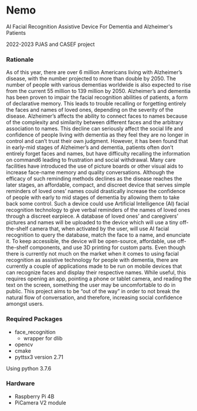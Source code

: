 # Nemo

AI Facial Recognition Assistive Device For Dementia and Alzheimer's Patients

2022-2023 PJAS and CASEF project

### Rationale

As of this year, there are over 6 million Americans living with Alzheimer’s disease, with the number projected to more than double by 2050. The number of people with various dementias worldwide is also expected to rise from the current 55 million to 139 million by 2050. Alzheimer’s and dementia has been proven to impair the facial recognition abilities of patients, a form of declarative memory. This leads to trouble recalling or forgetting entirely the faces and names of loved ones, depending on the severity of the disease. Alzheimer’s affects the ability to connect faces to names because of the complexity and similarity between different faces and the arbitrary association to names. This decline can seriously affect the social life and confidence of people living with dementia as they feel they are no longer in control and can’t trust their own judgment. However, it has been found that in early-mid stages of Alzheimer’s and dementia, patients often don’t entirely forget faces and names, but have difficulty recalling the information on command6 leading to frustration and social withdrawal. Many care facilities have introduced the use of picture boards or other visual aids to increase face-name memory and quality conversations. Although the efficacy of such reminding methods declines as the disease reaches the later stages, an affordable, compact, and discreet device that serves simple reminders of loved ones’ names could drastically increase the confidence of people with early to mid stages of dementia by allowing them to take back some control. Such a device could use Artificial Intelligence (AI) facial recognition technology to give verbal reminders of the names of loved ones through a discreet earpiece. A database of loved ones’ and caregivers’ pictures and names will be uploaded to the device which will use a tiny off-the-shelf camera that, when activated by the user, will use AI facial recognition to query the database, match the face to a name, and enunciate it. To keep accessible, the device will be open-source, affordable, use off-the-shelf components, and use 3D printing for custom parts. Even though there is currently not much on the market when it comes to using facial recognition as assistive technology for people with dementia, there are currently a couple of applications made to be run on mobile devices that can recognize faces and display their respective names. While useful, this requires opening an app, pointing a phone or tablet camera, and reading the text on the screen, something the user may be uncomfortable to do in public. This project aims to be “out of the way” in order to not break the natural flow of conversation, and therefore, increasing social confidence amongst users. 

### Required Packages

- face_recognition
  - wrapper for dlib
- opencv
- cmake
- pyttsx3 version 2.71

Using python 3.7.6

### Hardware

- Raspberry Pi 4B
- PiCamera V2 module
